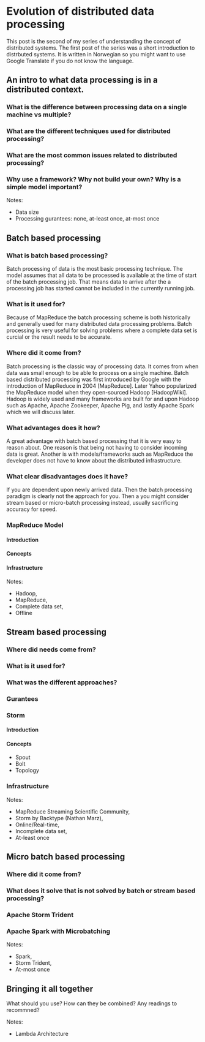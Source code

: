 # Evolution of distributed data processing

This post is the second of my series of understanding the concept of distributed systems. The first post of the series was a short introduction to distrbuted systems. It is written in Norwegian so you might want to use Google Translate if you do not know the language. 

## An intro to what data processing is in a distributed context.

### What is the difference between processing data on a single machine vs multiple? 
### What are the different techniques used for distributed processing?
### What are the most common issues related to distributed processing? 
### Why use a framework? Why not build your own? Why is a simple model important?

Notes: 
* Data size
* Processing gurantees: none, at-least once, at-most once 

## Batch based processing
### What is batch based processing? 
Batch processing of data is the most basic processing technique. The model assumes that all data to be processed is available at the time of start of the batch processing job. That means data to arrive after the a processing job has started cannot be included in the currently running job. 

### What is it used for? 
Because of MapReduce the batch processing scheme is both historically and generally used for many distributed data processing problems. Batch processing is very useful for solving problems where a complete data set is curcial or the result needs to be accurate. 

### Where did it come from? 
Batch processing is the classic way of processing data. It comes from when data was small enough to be able to process on a single machine. Batch based distributed processing was first introduced by Google with the introduction of MapReduce in 2004 [MapReduce]. Later Yahoo popularized the MapReduce model when they open-sourced Hadoop [HadoopWiki]. Hadoop is widely used and many frameworks are built for and upon Hadoop such as Apache, Apache Zookeeper, Apache Pig, and lastly Apache Spark which we will discuss later. 

### What advantages does it how?
A great advantage with batch based processing that it is very easy to reason about. One reason is that being not having to consider incoming data is great. Another is with models/frameworks such as MapReduce the developer does not have to know about the distributed infrastructure. 

### What clear disadvantages does it have? 
If you are dependent upon newly arrived data. Then the batch processing paradigm is clearly not the approach for you. Then a you might consider stream based or micro-batch processing instead, usually sacrificing accuracy for speed. 

### MapReduce Model

#### Introduction
#### Concepts
#### Infrastructure


Notes: 
* Hadoop, 
* MapReduce, 
* Complete data set, 
* Offline

## Stream based processing
### Where did needs come from? 
### What is it used for? 
### What was the different approaches?
### Gurantees

### Storm

#### Introduction

#### Concepts
* Spout
* Bolt
* Topology

### Infrastructure 


Notes: 
* MapReduce Streaming Scientific Community, 
* Storm by Backtype (Nathan Marz), 
* Online/Real-time, 
* Incomplete data set,
* At-least once 

## Micro batch based processing
### Where did it come from? 
### What does it solve that is not solved by batch or stream based processing? 

### Apache Storm Trident
### Apache Spark with Microbatching

Notes:
* Spark,
* Storm Trident,
* At-most once 


## Bringing it all together
What should you use? How can they be combined? Any readings to recommned?

Notes: 
* Lambda Architecture
